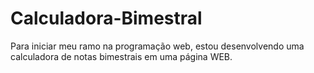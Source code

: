 # Calculadora-Bimestral
Para iniciar meu ramo na programação web, estou desenvolvendo uma calculadora de notas bimestrais em uma página WEB.
